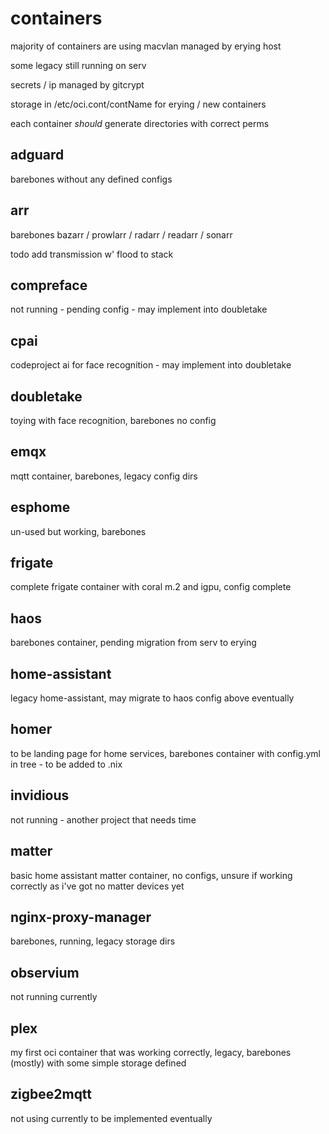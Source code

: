 # containers
majority of containers are using macvlan managed by erying host

some legacy still running on serv

secrets / ip managed by gitcrypt

storage in /etc/oci.cont/contName for erying / new containers

each container *should* generate directories with correct perms

## adguard
barebones without any defined configs

## arr
barebones bazarr / prowlarr / radarr / readarr / sonarr

todo add transmission w' flood to stack

## compreface
not running - pending config - may implement into doubletake

## cpai
codeproject ai for face recognition - may implement into doubletake

## doubletake
toying with face recognition, barebones no config

## emqx
mqtt container, barebones, legacy config dirs

## esphome
un-used but working, barebones

## frigate
complete frigate container with coral m.2 and igpu, config complete

## haos
barebones container, pending migration from serv to erying

## home-assistant
legacy home-assistant, may migrate to haos config above eventually

## homer
to be landing page for home services, barebones container with config.yml in tree - to be added to .nix

## invidious
not running - another project that needs time

## matter
basic home assistant matter container, no configs, unsure if working correctly as i've got no matter devices yet

## nginx-proxy-manager
barebones, running, legacy storage dirs

## observium
not running currently

## plex
my first oci container that was working correctly, legacy, barebones (mostly) with some simple storage defined

## zigbee2mqtt
not using currently to be implemented eventually